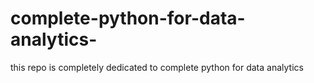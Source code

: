 # complete-python-for-data-analytics-
this repo is completely dedicated to complete python for data analytics
